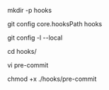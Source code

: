 mkdir -p hooks

git config core.hooksPath hooks

git config -l --local

cd hooks/

vi pre-commit

chmod +x ./hooks/pre-commit
